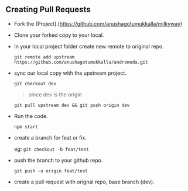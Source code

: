 ## Creating Pull Requests

* Fork the [Project].(https://github.com/anushagotumukkalla/milkyway)
* Clone your forked copy to your local.
* In your local project folder create new remote to original repo.

  `git remote add upstream https://github.com/anushagotumukkalla/andromeda.git`
  
* sync our local copy with the upstream project.

  `git checkout dev` 
  > since dev is the origin
 
  `git pull upstream dev && git push origin dev`
  
* Run the code.
   
   `npm start`
   
* create a branch for feat or fix.
  
  eg: `git checkout -b feat/test`
  
* push the branch to your github repo.

  `git push -u origin feat/test`
  
* create a pull request with orignal repo, base branch (dev).
